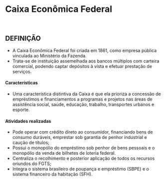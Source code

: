 # Caixa Econômica Federal

<br>

## DEFINIÇÃO
* A Caixa Econômica Federal foi criada em 1861, como empresa pública vinculada ao Ministério da Fazenda. 
* Trata-se de instituição assemelhada aos bancos múltiplos com carteira comercial, podendo captar depósitos à vista e efetuar prestação de serviços.

#### Características
* Uma característica distintiva da Caixa é que ela prioriza a concessão de empréstimos e financiamentos a programas e projetos nas áreas de assistência social, saúde, educação, trabalho, transportes urbanos e esporte.

#### Atividades realizadas
* Pode operar com crédito direto ao consumidor, financiando bens de consumo duráveis, emprestar sob garantia de penhor industrial e caução de títulos;
* Possui o monopólio do empréstimo sob penhor de bens pessoais e o monopólio da venda de bilhetes de loteria federal.
* Centraliza o recolhimento e posterior aplicação de todos os recursos oriundos do FGTS;
* Integra o sistema brasileiro de poupança e empréstimo (SBPE) e o sistema financeiro da habitação (SFH).
